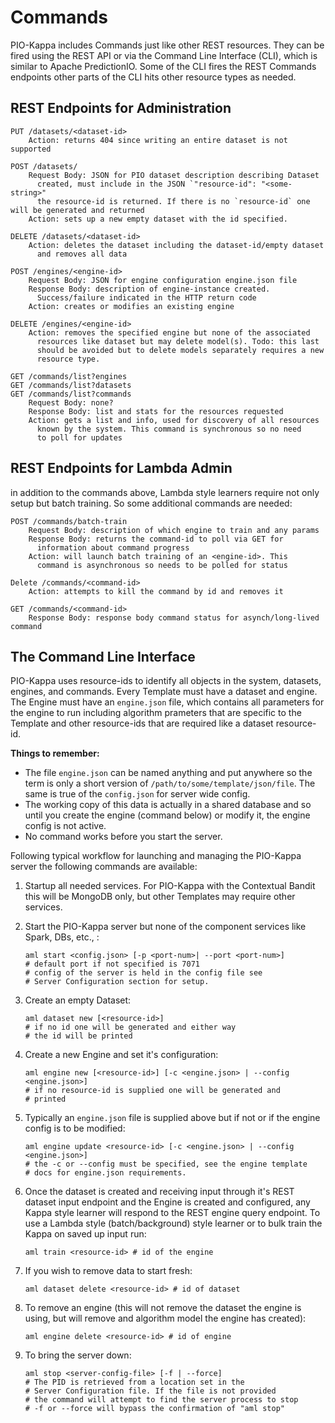 # Commands

PIO-Kappa includes Commands just like other REST resources. They can be fired using the REST API or via the Command Line Interface (CLI), which is similar to Apache PredictionIO. Some of the CLI fires the REST Commands endpoints other parts of the CLI hits other resource types as needed.

## REST Endpoints for Administration

    PUT /datasets/<dataset-id>
        Action: returns 404 since writing an entire dataset is not supported
          
    POST /datasets/
        Request Body: JSON for PIO dataset description describing Dataset
          created, must include in the JSON `"resource-id": "<some-string>"
          the resource-id is returned. If there is no `resource-id` one will be generated and returned
        Action: sets up a new empty dataset with the id specified.
        
    DELETE /datasets/<dataset-id>
        Action: deletes the dataset including the dataset-id/empty dataset
          and removes all data
          
    POST /engines/<engine-id> 
        Request Body: JSON for engine configuration engine.json file
        Response Body: description of engine-instance created. 
          Success/failure indicated in the HTTP return code
        Action: creates or modifies an existing engine
        
    DELETE /engines/<engine-id>
        Action: removes the specified engine but none of the associated 
          resources like dataset but may delete model(s). Todo: this last
          should be avoided but to delete models separately requires a new
          resource type.

    GET /commands/list?engines
    GET /commands/list?datasets
    GET /commands/list?commands
        Request Body: none?
        Response Body: list and stats for the resources requested
        Action: gets a list and info, used for discovery of all resources 
          known by the system. This command is synchronous so no need
          to poll for updates
        
## REST Endpoints for Lambda Admin

in addition to the commands above, Lambda style learners require not only setup but batch training. So some additional commands are needed:

    POST /commands/batch-train
        Request Body: description of which engine to train and any params
        Response Body: returns the command-id to poll via GET for
          information about command progress
        Action: will launch batch training of an <engine-id>. This 
          command is asynchronous so needs to be polled for status
          
    Delete /commands/<command-id>
        Action: attempts to kill the command by id and removes it

    GET /commands/<command-id> 
        Response Body: response body command status for asynch/long-lived command
        
## The Command Line Interface

PIO-Kappa uses resource-ids to identify all objects in the system, datasets, engines, and commands. Every Template must have a dataset and engine. The Engine must have an `engine.json` file, which contains all parameters for the engine to run including algorithm prameters that are specific to the Template and other resource-ids that are required like a dataset resource-id.

**Things to remember:** 
 - The file `engine.json` can be named anything and put anywhere so the term is only a short version of `/path/to/some/template/json/file`. The same is true of the `config.json` for server wide config.
 - The working copy of this data is actually in a shared database and so until you create the engine (command below) or modify it, the engine config is not active. 
 - No command works before you start the server.

Following typical workflow for launching and managing the PIO-Kappa server the following commands are available:

 1. Startup all needed services. For PIO-Kappa with the Contextual Bandit this will be MongoDB only, but other Templates may require other services.

 1. Start the PIO-Kappa server but none of the component services like Spark, DBs, etc., :
        
        aml start <config.json> [-p <port-num>| --port <port-num>]
        # default port if not specified is 7071
        # config of the server is held in the config file see
        # Server Configuration section for setup.

 1. Create an empty Dataset:

        aml dataset new [<resource-id>]
        # if no id one will be generated and either way
        # the id will be printed
        
 1. Create a new Engine and set it's configuration:

        aml engine new [<resource-id>] [-c <engine.json> | --config <engine.json>]
        # if no resource-id is supplied one will be generated and 
        # printed
        
 1. Typically an `engine.json` file is supplied above but if not or if the engine config is to be modified:

        aml engine update <resource-id> [-c <engine.json> | --config <engine.json>]
        # the -c or --config must be specified, see the engine template
        # docs for engine.json requirements.

 1. Once the dataset is created and receiving input through it's REST dataset input endpoint and the Engine is created and configured, any Kappa style learner will respond to the REST engine query endpoint. To use a Lambda style (batch/background) style learner or to bulk train the Kappa on saved up input run:
    
        aml train <resource-id> # id of the engine
        
 1. If you wish to remove data to start fresh:

        aml dataset delete <resource-id> # id of dataset

 1. To remove an engine (this will not remove the dataset the engine is using, but will remove and algorithm model the engine has created):

        aml engine delete <resource-id> # id of engine  

 1. To bring the server down:

        aml stop <server-config-file> [-f | --force]
        # The PID is retrieved from a location set in the
        # Server Configuration file. If the file is not provided
        # the command will attempt to find the server process to stop
        # -f or --force will bypass the confirmation of "aml stop"
